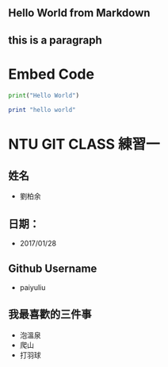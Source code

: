 ## Hello World from Markdown

this is a paragraph
------
# Embed Code
```python
print("Hello World")
```

```ruby
print "hello world"
```


# NTU GIT CLASS 練習一

姓名
----
- 劉柏余

日期：
----
- 2017/01/28

Github Username
---------------
- paiyuliu

我最喜歡的三件事
---------------
- 泡溫泉
- 爬山
- 打羽球
